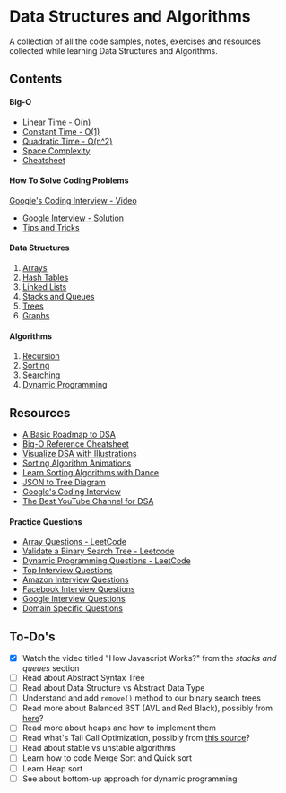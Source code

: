 # Data Structures and Algorithms

A collection of all the code samples, notes, exercises and resources collected while learning Data Structures and Algorithms.

## Contents

#### Big-O

- [Linear Time - O(n)](<./Big-O//O(n).js>)
- [Constant Time - O(1)](<./Big-O/O(1).js>)
- [Quadratic Time - O(n^2)](<./Big-O/O(n%5E2).js>)
- [Space Complexity](./Big-O/space-complexity.js)
- [Cheatsheet](./Big-O/Cheatsheet.pdf)

#### How To Solve Coding Problems

[Google's Coding Interview - Video](https://www.youtube.com/watch?v=XKu_SEDAykw&ab_channel=LifeatGoogle)

- [Google Interview - Solution](./How-To-Solve-Problems/google-interview-question.js)
- [Tips and Tricks](./How-To-Solve-Problems/cheatsheet.pdf)

#### Data Structures

1. [Arrays](./Data%20Structures/Arrays)
2. [Hash Tables](./Data%20Structures/Hash%20Tables)
3. [Linked Lists](./Data%20Structures//Linked%20Lists)
4. [Stacks and Queues](./Data%20Structures/Stacks%20%26%20Queues)
5. [Trees](./Data%20Structures/Trees)
6. [Graphs](./Data%20Structures/Graphs)

#### Algorithms

1. [Recursion](./Algorithms/Recursion)
2. [Sorting](./Algorithms/Sorting)
3. [Searching](./Algorithms/Searching)
4. [Dynamic Programming](./Algorithms/Dynamic%20Programming)

## Resources

- [A Basic Roadmap to DSA](https://dynalist.io/d/nXXVAcgAsj62GW-XaIiJS3o9)
- [Big-O Reference Cheatsheet](https://www.bigocheatsheet.com/)
- [Visualize DSA with Illustrations](https://visualgo.net/en)
- [Sorting Algorithm Animations](https://www.toptal.com/developers/sorting-algorithms)
- [Learn Sorting Algorithms with Dance](https://www.youtube.com/watch?v=Xw2D9aJRBY4&list=PLcX11VWS1PdA4dSPip8-1JfKxFa32X53y)
- [JSON to Tree Diagram](https://vanya.jp.net/vtree/)
- [Google's Coding Interview](https://youtu.be/XKu_SEDAykw)
- [The Best YouTube Channel for DSA](https://www.youtube.com/c/BackToBackSWE/playlists)

#### Practice Questions

- [Array Questions - LeetCode](https://www.udemy.com/course/master-the-coding-interview-data-structures-algorithms/learn/lecture/12310382#overview)
- [Validate a Binary Search Tree - Leetcode](https://leetcode.com/problems/validate-binary-search-tree/)
- [Dynamic Programming Questions - LeetCode](https://www.udemy.com/course/master-the-coding-interview-data-structures-algorithms/learn/lecture/12409090#overview)
- [Top Interview Questions](https://www.udemy.com/course/master-the-coding-interview-data-structures-algorithms/learn/lecture/12246878#overview)
- [Amazon Interview Questions](https://www.udemy.com/course/master-the-coding-interview-data-structures-algorithms/learn/lecture/12246840#overview)
- [Facebook Interview Questions](https://www.udemy.com/course/master-the-coding-interview-data-structures-algorithms/learn/lecture/12246842#overview)
- [Google Interview Questions](https://www.udemy.com/course/master-the-coding-interview-data-structures-algorithms/learn/lecture/12246838#overview)
- [Domain Specific Questions](https://www.udemy.com/course/master-the-coding-interview-data-structures-algorithms/learn/lecture/12246846#overview)

## To-Do's

- [x] Watch the video titled "How Javascript Works?" from the _stacks and queues_ section
- [ ] Read about Abstract Syntax Tree
- [ ] Read about Data Structure vs Abstract Data Type
- [ ] Understand and add `remove()` method to our binary search trees
- [ ] Read more about Balanced BST (AVL and Red Black), possibly from [here](https://www.geeksforgeeks.org/red-black-tree-vs-avl-tree/amp/)?
- [ ] Read more about heaps and how to implement them
- [ ] Read what's Tail Call Optimization, possibly from [this source](https://2ality.com/2015/06/tail-call-optimization.html)?
- [ ] Read about stable vs unstable algorithms
- [ ] Learn how to code Merge Sort and Quick sort
- [ ] Learn Heap sort
- [ ] See about bottom-up approach for dynamic programming
